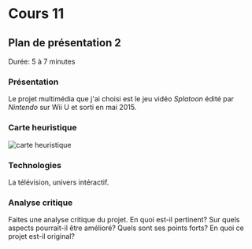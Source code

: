# Cours 11
## Plan de présentation 2 
Durée: 5 à 7 minutes

### Présentation
Le projet multimédia que j'ai choisi est le jeu vidéo *Splatoon* édité par *Nintendo* sur Wii U et sorti en mai 2015.

### Carte heuristique
 ![carte heuristique](https://user-images.githubusercontent.com/24527925/142661174-539447d4-639a-412f-af19-92c9ddce1184.png)


### Technologies
La télévision, univers intéractif.  

### Analyse critique
Faites une analyse critique du projet. En quoi est-il pertinent? Sur quels aspects pourrait-il être amélioré? Quels sont ses points forts? En quoi ce projet est-il original? 
